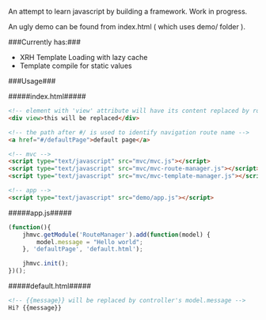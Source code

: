 An attempt to learn javascript by building a framework.
Work in progress.

An ugly demo can be found from index.html ( which uses demo/ folder ).

###Currently has:###
- XRH Template Loading with lazy cache
- Template compile for static values

###Usage###

#####index.html#####
```html
<!-- element with 'view' attribute will have its content replaced by routed template -->
<div view>this will be replaced</div>

<!-- the path after #/ is used to identify navigation route name -->
<a href="#/defaultPage">default page</a>

<!-- mvc -->
<script type="text/javascript" src="mvc/mvc.js"></script>
<script type="text/javascript" src="mvc/mvc-route-manager.js"></script>
<script type="text/javascript" src="mvc/mvc-template-manager.js"></script>

<!-- app -->
<script type="text/javascript" src="demo/app.js"></script>
```

#####app.js#####
```js
(function(){
	jhmvc.getModule('RouteManager').add(function(model) {
		model.message = "Hello world";
	}, 'defaultPage', 'default.html');

	jhmvc.init();
})();
```

#####default.html#####
```html
<!-- {{message}} will be replaced by controller's model.message -->
Hi? {{message}}
```